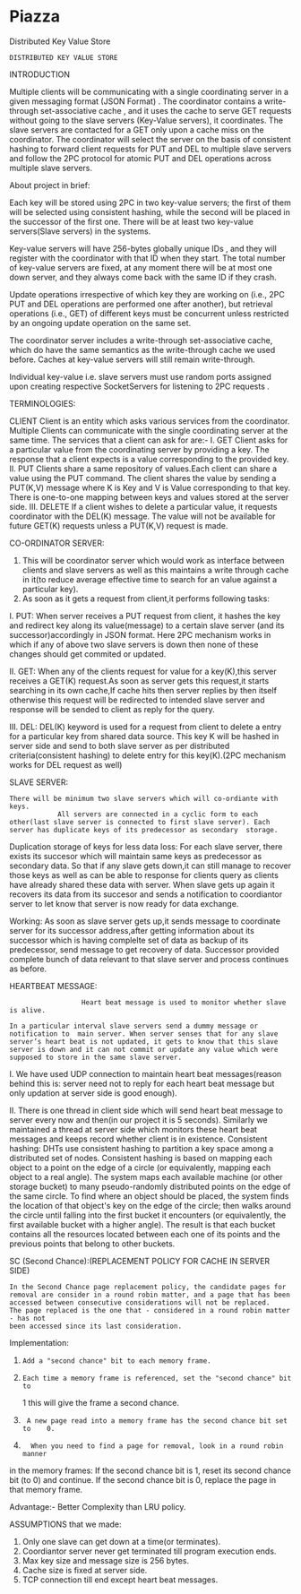 # Piazza
Distributed Key Value Store

    
	DISTRIBUTED KEY VALUE STORE


INTRODUCTION

Multiple clients will be communicating with a single coordinating server in a given messaging format (JSON Format) . The coordinator contains a write-through set-associative cache , and it uses the cache to serve GET requests without going to the slave servers (Key-Value servers), it coordinates. The slave servers are contacted for a GET only upon a cache miss on the coordinator. The coordinator will select the server on the basis of consistent hashing to forward client requests for PUT and DEL to multiple slave servers and follow the 2PC protocol for atomic PUT and DEL operations across multiple slave servers.



About project in brief:


 Each key will be stored using 2PC in two key-value servers; the first of them will be selected using consistent hashing, while the second will be placed in the successor of the first one. There will be at least two key-value servers(Slave servers) in the systems.



 Key-value servers will have 256-bytes globally unique IDs , and they will register with the coordinator with that ID when they start. The total number of key-value servers are fixed, at any moment there will be at most one down server, and they always come back with the same ID if they crash.




Update operations irrespective of which key they are working on (i.e., 2PC PUT and DEL operations are performed one after another), but retrieval operations (i.e., GET) of different keys must be concurrent unless restricted by an ongoing update operation on the same set.



The coordinator server includes a write-through set-associative cache, which do have the same semantics as the write-through cache we used before. Caches at key-value servers will still remain write-through.



Individual key-value i.e. slave servers must use random ports assigned upon creating respective SocketServers for listening to 2PC requests .




TERMINOLOGIES:

CLIENT
Client is an entity which asks various services from the coordinator.
Multiple Clients can communicate with the single coordinating server at the same time.
The services that a client can ask for are:-
I. GET
Client asks for a particular value from the coordinating server by providing a key. The response that a client expects is a value corresponding to the provided key.
II. PUT
Clients share a same repository of values.Each client can share a value using the PUT command. The client shares the value by sending a PUT(K,V) message where K is Key and V is Value corresponding to that key.
There is one-to-one mapping between keys and values stored at the server side.
III. DELETE
If a client wishes to delete a particular value, it requests coordinator with the  DEL(K) message.
The value will not be available for future GET(K) requests unless a PUT(K,V) request is made.







CO-ORDINATOR SERVER:
   
1. This will be coordinator server which would work as interface between clients and slave servers as well as this maintains a write through cache in it(to reduce average effective time to search for an value against a particular key).
2.  As soon as it gets a request from client,it performs following tasks:
    

I. PUT:  When server receives a PUT request from client, it hashes the key and 	redirect key along its value(message) to a certain slave server (and its 	successor)accordingly in JSON format. Here 2PC mechanism works in	 which if any of above two slave servers is down then none of these 	changes should get commited or updated.

II. GET: When any of the clients request for value for a key(K),this server 	receives a GET(K) request.As soon as server gets this request,it starts 	searching in its own cache,If cache hits then server replies by then itself 	otherwise this request will be redirected to intended slave server and 	response will be sended to client as reply for the query.

III. DEL: DEL(K) keyword is used for a request from client to delete a entry for a particular key from shared data source. This key K will be hashed in server side and send to both slave server as per distributed criteria(consistent hashing) to delete entry for this key(K).(2PC mechanism works for DEL request as well)







SLAVE SERVER:
           
    There will be minimum two slave servers which will co-ordiante with keys.
                All servers are connected in a cyclic form to each other(last slave server is connected to first slave server). Each server has duplicate keys of its predecessor as secondary  storage.


Duplication storage of keys for less data loss: For each slave server, there exists its 	succesor which will maintain same keys as predecessor as secondary data. So        	that if any slave gets down,it can still manage to recover those keys as well as 	can be able to response for clients query as clients have already shared these 	data with server. When slave gets up again it recovers its data from its 	succesor and sends a notification to coordiantor server to let know that server is 	now ready for data exchange.   


Working: As soon as slave server gets up,it sends message to coordinate server for 	its successor address,after getting information about its successor which is 	having complelte set of data as backup of its predecessor, send message to get 	recovery of data. Successor provided complete bunch of data relevant to that 	slave server and process continues as before.



HEARTBEAT MESSAGE:
            
                      Heart beat message is used to monitor whether slave is alive.

	In a particular interval slave servers send a dummy message or notification to 	main server. When server senses that for any slave server’s heart beat is not updated, it gets to know that this slave server is down and it can not commit or update any value which were supposed to store in the same slave server.


I.        We have used UDP connection to maintain heart beat messages(reason behind this is: server need not to reply for each heart beat message but only updation at server side is good enough).


II. There is one thread in client side which will send heart beat message to server every now and then(in our project it is 5 seconds).
Similarly we maintained a thread at server side which monitors these heart beat messages and keeps record whether client is in existence.
Consistent hashing:
		DHTs use consistent hashing to partition a key space among a distributed set of nodes. Consistent hashing is based on mapping each object to a point on the edge of a circle (or equivalently, mapping each object to a real angle). The system maps each available machine (or other storage bucket) to many pseudo-randomly distributed points on the edge of the same circle.
	To find where an object should be placed, the system finds the location of that object's key on the edge of the circle; then walks around the circle until falling into the first bucket it encounters (or equivalently, the first available bucket with a higher angle). The result is that each bucket contains all the resources located between each one of its points and the previous points that belong to other buckets.



SC (Second Chance):(REPLACEMENT POLICY FOR CACHE IN SERVER SIDE)
	
	In the Second Chance page replacement policy, the candidate pages for
	removal are consider in a round robin matter, and a page that has been
	accessed between consecutive considerations will not be replaced.
	The page replaced is the one that - considered in a round robin matter - has not
	been accessed since its last consideration.

 Implementation:
1.     Add a "second chance" bit to each memory frame.
2.     Each time a memory frame is referenced, set the "second chance" bit to
 	1 this will give the frame a second chance.
3.      A new page read into a memory frame has the second chance bit set to 	0.
4.       When you need to find a page for removal, look in a round robin     	manner
in the memory frames:
 If the second chance bit is 1, reset its second chance bit (to 0) and
 	continue.
 If the second chance bit is 0, replace the page in that memory
frame.

Advantage:-
Better Complexity than LRU policy.



ASSUMPTIONS that we made:
1. Only one slave can get down at a time(or terminates).
2. Coordiantor server never get terminated till program execution ends.
3. Max key size and message size is 256 bytes.
4. Cache size is fixed at server side.
5. TCP connection till end except heart beat messages.
